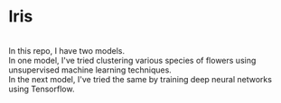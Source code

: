 # Iris
<br>
In this repo, I have two models.
<br>
In one model, I've tried clustering various species of flowers using unsupervised machine learning techniques.
<br>
In the next model, I've tried the same by training deep neural networks using Tensorflow.
